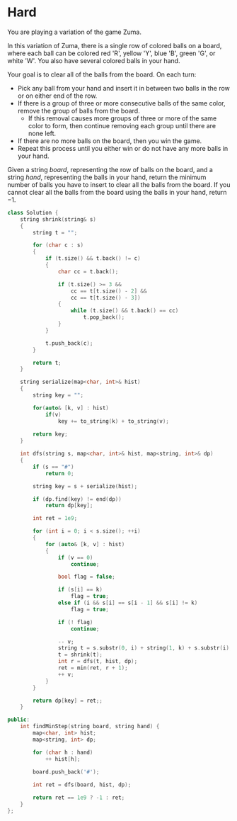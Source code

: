 # Hard

You are playing a variation of the game Zuma.

In this variation of Zuma, there is a single row of colored balls on a board, where each ball can be colored red 'R', yellow 'Y', blue 'B', green 'G', or white 'W'. You also have several colored balls in your hand.

Your goal is to clear all of the balls from the board. On each turn:

- Pick any ball from your hand and insert it in between two balls in the row or on either end of the row.
- If there is a group of three or more consecutive balls of the same color, remove the group of balls from the board.
  - If this removal causes more groups of three or more of the same color to form, then continue removing each group until there are none left.
- If there are no more balls on the board, then you win the game.
- Repeat this process until you either win or do not have any more balls in your hand.

Given a string $board$, representing the row of balls on the board, and a string $hand$, representing the balls in your hand, return the minimum number of balls you have to insert to clear all the balls from the board. If you cannot clear all the balls from the board using the balls in your hand, return $-1$.

```cpp
class Solution {
    string shrink(string& s)
    {
        string t = "";

        for (char c : s)
        {
            if (t.size() && t.back() != c)
            {
                char cc = t.back();

                if (t.size() >= 3 && 
                    cc == t[t.size() - 2] &&
                    cc == t[t.size() - 3])
                {
                    while (t.size() && t.back() == cc)
                        t.pop_back();
                }
            }

            t.push_back(c);
        }

        return t;
    }

    string serialize(map<char, int>& hist)
    {
        string key = "";

        for(auto& [k, v] : hist)
            if(v)
                key += to_string(k) + to_string(v);
        
        return key;
    }  

    int dfs(string s, map<char, int>& hist, map<string, int>& dp)
    {
        if (s == "#")
            return 0;

        string key = s + serialize(hist);

        if (dp.find(key) != end(dp))
            return dp[key];

        int ret = 1e9;

        for (int i = 0; i < s.size(); ++i)
        {
            for (auto& [k, v] : hist)
            {
                if (v == 0)
                    continue;

                bool flag = false;

                if (s[i] == k)
                    flag = true;
                else if (i && s[i] == s[i - 1] && s[i] != k)
                    flag = true;

                if (! flag)
                    continue;

                -- v;
                string t = s.substr(0, i) + string(1, k) + s.substr(i);
                t = shrink(t);
                int r = dfs(t, hist, dp);
                ret = min(ret, r + 1);
                ++ v;
            }
        }

        return dp[key] = ret;;
    }

public:
    int findMinStep(string board, string hand) {
        map<char, int> hist;
        map<string, int> dp;

        for (char h : hand)
            ++ hist[h];
        
        board.push_back('#');

        int ret = dfs(board, hist, dp);

        return ret == 1e9 ? -1 : ret;
    }
};
```
